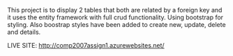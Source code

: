 This project is to display 2 tables that both are related by a foreign key and it uses the entity framework
with full crud functionality. Using bootstrap for styling. Also boostrap styles have been added to 
create new, update, delete and details. 

LIVE SITE: http://comp2007assign1.azurewebsites.net/


